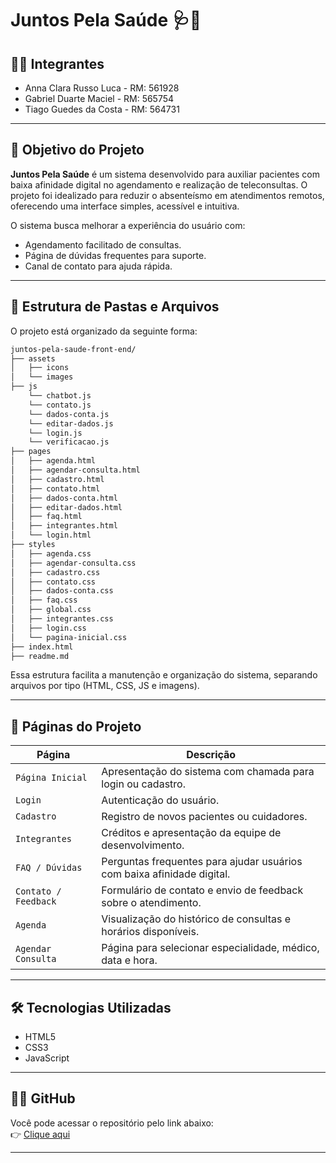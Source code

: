 # Juntos Pela Saúde 🩺💙

## 👨‍💻 Integrantes
- Anna Clara Russo Luca - RM: 561928  
- Gabriel Duarte Maciel - RM: 565754  
- Tiago Guedes da Costa - RM: 564731  

---

## 📘 Objetivo do Projeto

**Juntos Pela Saúde** é um sistema desenvolvido para auxiliar pacientes com baixa afinidade digital no agendamento e realização de teleconsultas. O projeto foi idealizado para reduzir o absenteísmo em atendimentos remotos, oferecendo uma interface simples, acessível e intuitiva.

O sistema busca melhorar a experiência do usuário com:
- Agendamento facilitado de consultas.
- Página de dúvidas frequentes para suporte.
- Canal de contato para ajuda rápida.

---

## 📁 Estrutura de Pastas e Arquivos

O projeto está organizado da seguinte forma:

```bash
juntos-pela-saude-front-end/
├── assets
│   ├── icons              
│   └── images             
├── js    
    └── chatbot.js
    └── contato.js 
    └── dados-conta.js 
    └── editar-dados.js 
    └── login.js
    └── verificacao.js                 
├── pages                   
│   ├── agenda.html
│   ├── agendar-consulta.html
│   ├── cadastro.html
│   ├── contato.html
│   ├── dados-conta.html
│   ├── editar-dados.html
│   ├── faq.html
│   ├── integrantes.html
│   └── login.html
├── styles                
│   ├── agenda.css
│   ├── agendar-consulta.css
│   ├── cadastro.css
│   ├── contato.css
│   ├── dados-conta.css
│   ├── faq.css
│   ├── global.css
│   ├── integrantes.css
│   ├── login.css
│   └── pagina-inicial.css
├── index.html            
├── readme.md              
```

Essa estrutura facilita a manutenção e organização do sistema, separando arquivos por tipo (HTML, CSS, JS e imagens).

---

## 📄 Páginas do Projeto

| Página                 | Descrição                                                                 |
|------------------------|---------------------------------------------------------------------------|
| `Página Inicial`       | Apresentação do sistema com chamada para login ou cadastro.               |
| `Login`                | Autenticação do usuário.                                                  |
| `Cadastro`             | Registro de novos pacientes ou cuidadores.                                |
| `Integrantes`          | Créditos e apresentação da equipe de desenvolvimento.                     |
| `FAQ / Dúvidas`        | Perguntas frequentes para ajudar usuários com baixa afinidade digital.    |
| `Contato / Feedback`   | Formulário de contato e envio de feedback sobre o atendimento.            |
| `Agenda`               | Visualização do histórico de consultas e horários disponíveis.            |
| `Agendar Consulta`     | Página para selecionar especialidade, médico, data e hora.                |


---

## 🛠️ Tecnologias Utilizadas

- HTML5  
- CSS3  
- JavaScript  
  
---

## 🧑‍💻 GitHub

Você pode acessar o repositório pelo link abaixo:  
👉 [Clique aqui](https://github.com/ChallengeFIAP-TDSPW/juntos-pela-saude-front-end)  

---